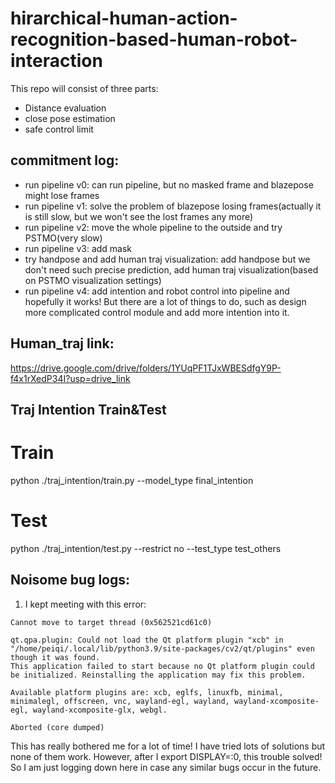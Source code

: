 # hirarchical-human-action-recognition-based-human-robot-interaction
This repo will consist of three parts:
* Distance evaluation
* close pose estimation
* safe control limit

## commitment log:
* run pipeline v0: can run pipeline, but no masked frame and blazepose might lose frames
* run pipeline v1: solve the problem of blazepose losing frames(actually it is still slow, but we won't see the lost frames any more)
* run pipeline v2: move the whole pipeline to the outside and try PSTMO(very slow)
* run pipeline v3: add mask
* try handpose and add human traj visualization: add handpose but we don't need such precise prediction, add human traj visualization(based on PSTMO visualization settings)
* run pipeline v4: add intention and robot control into pipeline and hopefully it works! But there are a lot of things to do, such as design more complicated control module and add more intention into it.

## Human_traj link:
https://drive.google.com/drive/folders/1YUqPF1TJxWBESdfgY9P-f4x1rXedP34I?usp=drive_link

## Traj Intention Train&Test
# Train
python ./traj_intention/train.py --model_type final_intention

# Test
python ./traj_intention/test.py --restrict no --test_type test_others

## Noisome bug logs:
1. I kept meeting with this error:
```QObject::moveToThread: Current thread (0x562521cd61c0) is not the object's thread (0x5625213cf9c0).
Cannot move to target thread (0x562521cd61c0)

qt.qpa.plugin: Could not load the Qt platform plugin "xcb" in "/home/peiqi/.local/lib/python3.9/site-packages/cv2/qt/plugins" even though it was found.
This application failed to start because no Qt platform plugin could be initialized. Reinstalling the application may fix this problem.

Available platform plugins are: xcb, eglfs, linuxfb, minimal, minimalegl, offscreen, vnc, wayland-egl, wayland, wayland-xcomposite-egl, wayland-xcomposite-glx, webgl.

Aborted (core dumped)
```

This has really bothered me for a lot of time! I have tried lots of solutions but none of them work. However, after I export DISPLAY=:0, this trouble solved! So I am just logging down here in case any similar bugs occur in the future.


